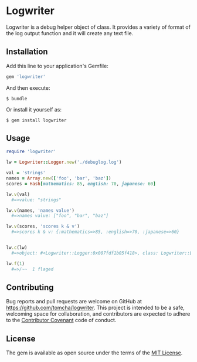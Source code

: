 # Logwriter
Logwriter is a debug helper object of class. 
It provides a variety of format of the log output function and it will create any text file.

## Installation

Add this line to your application's Gemfile:

```ruby
gem 'logwriter'
```

And then execute:

    $ bundle

Or install it yourself as:

    $ gem install logwriter

## Usage

```ruby
require 'logwriter'

lw = Logwriter::Logger.new('./debuglog.log')

val = 'strings'
names = Array.new(['foo', 'bar', 'baz'])
scores = Hash[mathematics: 85, english: 70, japanese: 60]

lw.v(val)
  #=>value: "strings"

lw.v(names, 'names value')
  #=>names value: ["foo", "bar", "baz"] 

lw.v(scores, 'scores k & v')
  #=>scores k & v: {:mathematics=>85, :english=>70, :japanese=>60}


lw.c(lw)
  #=>object: #<Logwriter::Logger:0x007fdf1b05f418>, class: Logwriter::Logger, superclass: Object

lw.f(1)
  #=>/~~  1 flaged
```

## Contributing

Bug reports and pull requests are welcome on GitHub at https://github.com/tomcha/logwriter. This project is intended to be a safe, welcoming space for collaboration, and contributors are expected to adhere to the [Contributor Covenant](contributor-covenant.org) code of conduct.


## License

The gem is available as open source under the terms of the [MIT License](http://opensource.org/licenses/MIT).

